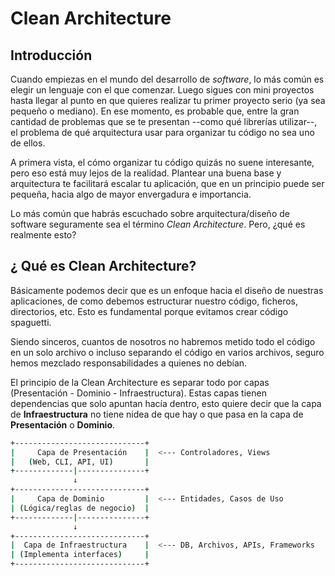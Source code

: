 # Clean Architecture

## Introducción 

Cuando empiezas en el mundo del desarrollo de *software*, lo más común es elegir un lenguaje con el que comenzar. Luego sigues con mini proyectos hasta llegar al punto en que quieres realizar tu primer proyecto serio (ya sea pequeño o mediano). En ese momento, es probable que, entre la gran cantidad de problemas que se te presentan --como qué librerías utilizar--, el problema de qué arquitectura usar para organizar tu código no sea uno de ellos.

A primera vista, el cómo organizar tu código quizás no suene interesante, pero eso está muy lejos de la realidad. Plantear una buena base y arquitectura te facilitará escalar tu aplicación, que en un principio puede ser pequeña, hacia algo de mayor envergadura e importancia.

Lo más común que habrás escuchado sobre arquitectura/diseño de software seguramente sea el término *Clean Architecture*. Pero, ¿qué es realmente esto?

## ¿ Qué es Clean Architecture?

Básicamente podemos decir que es un enfoque hacia el diseño de nuestras aplicaciones, de como debemos estructurar nuestro código, ficheros, directorios, etc. Esto es fundamental porque evitamos crear código spaguetti. 

Siendo sinceros, cuantos de nosotros no habremos metido todo el código en un solo archivo o incluso separando el código en varios archivos, seguro hemos mezclado responsabilidades a quienes no debían.

El principio de la Clean Architecture es separar todo por capas (Presentación - Dominio - Infraestructura). Estas capas tienen dependencias que solo apuntan hacía dentro, esto quiere decir que la capa de **Infraestructura** no tiene nidea de que hay o que pasa en la capa de **Presentación** o **Dominio**.

```bash
+-----------------------------+
|     Capa de Presentación    |  <--- Controladores, Views
|   (Web, CLI, API, UI)       |
+-------------|---------------+
              ↓
+-----------------------------+
|     Capa de Dominio         |  <--- Entidades, Casos de Uso
| (Lógica/reglas de negocio)  |
+-------------|---------------+
              ↓
+-----------------------------+
|  Capa de Infraestructura    |  <--- DB, Archivos, APIs, Frameworks
| (Implementa interfaces)     |
+-----------------------------+
```


